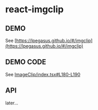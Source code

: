 # react-imgclip

## DEMO
See [https://lpegasus.github.io/#/imgclip](https://lpegasus.github.io/#/imgclip)

## DEMO CODE
See [ImageClip/index.tsx#L180-L190](https://github.com/LPegasus/lpegasus.github.io/blob/master/src/components/ImageClip/index.tsx#L180-L190)

## API
later...
